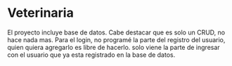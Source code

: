 # Veterinaria
El proyecto incluye base de datos. Cabe destacar que es solo un CRUD, no hace nada mas. Para el login, no programé
la parte del registro del usuario, quien quiera agregarlo es libre de hacerlo. solo viene la parte de ingresar con el usuario que
ya esta registrado en la base de datos.
